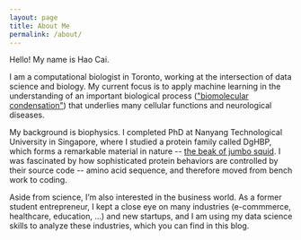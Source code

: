 ```yaml
---
layout: page
title: About Me
permalink: /about/
---
```


Hello! My name is Hao Cai.

I am a computational biologist in Toronto, working at the intersection of data science and biology. My current focus is to apply machine learning in the understanding of an important biological process (["biomolecular condensation"](https://en.wikipedia.org/wiki/Biomolecular_condensate#:~:text=Biomolecular%20condensates%20are%20a%20class,controlled%20by%20a%20bounding%20membrane.)) that underlies many cellular functions and neurological diseases.

My background is biophysics. I completed PhD at Nanyang Technological University in Singapore, where I studied a protein family called DgHBP, which forms a remarkable material in nature -- [the beak of jumbo squid](https://www.ntu.edu.sg/home/ali.miserez/Nonmineral.html). I was fascinated by how sophisticated protein behaviors are controlled by their source code -- amino acid sequence, and therefore moved from bench work to coding.

Aside from science, I’m also interested in the business world. As a former student entrepreneur, I kept a close eye on many industries (e-commmerce, healthcare, education, ...) and new startups, and I am using my data science skills to analyze these industries, which you can find in this blog.